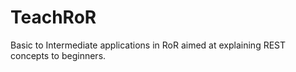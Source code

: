 # TeachRoR
Basic to Intermediate applications in RoR aimed at explaining REST concepts to beginners.
